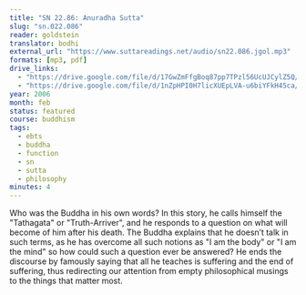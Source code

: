 ```yaml
---
title: "SN 22.86: Anuradha Sutta"
slug: "sn.022.086"
reader: goldstein
translator: bodhi
external_url: "https://www.suttareadings.net/audio/sn22.086.jgol.mp3"
formats: [mp3, pdf]
drive_links:
  - "https://drive.google.com/file/d/17GwZmFfgBoq87pp7TPzl56UcUJCylZ5Q/view?usp=drivesdk"
  - "https://drive.google.com/file/d/1nZpHPI0H7licXUEpLVA-u6biYFkH45ca/view?usp=drivesdk"
year: 2006
month: feb
status: featured
course: buddhism
tags:
  - ebts
  - buddha
  - function
  - sn
  - sutta
  - philosophy
minutes: 4
---
```


Who was the Buddha in his own words? In this story, he calls himself the "Tathagata" or "Truth-Arriver", and he responds to a question on what will become of him after his death. The Buddha explains that he doesn’t talk in such terms, as he has overcome all such notions as "I am the body" or "I am the mind" so how could such a question ever be answered? He ends the discourse by famously saying that all he teaches is suffering and the end of suffering, thus redirecting our attention from empty philosophical musings to the things that matter most.
